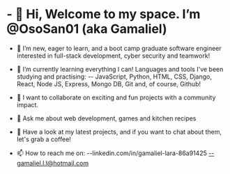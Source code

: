 # - 👋 Hi, Welcome to my space. I’m @OsoSan01 (aka Gamaliel)
  
- 👀 I’m new, eager to learn, and a boot camp graduate software engineer interested in full-stack development, cyber security and teamwork!

- 🌱 I’m currently learning everything I can! Languages and tools I've been studying and practising:
  -- JavaScript, Python, HTML, CSS, Django, React, Node JS, Express, Mongo DB, Git and, of course, Github!


- 💞️ I want to collaborate on exciting and fun projects with a community impact.
  
- 💬 Ask me about  web development, games and kitchen recipes

- 🤝 Have a look at my latest projects, and if you want to chat about them, let's grab a coffee!

- 📫 How to reach me on:
  --linkedin.com/in/gamaliel-lara-86a91425
  --gamaliel.l.l@hotmail.com


<!---
OsoSan01/OsoSan01 is a ✨ special ✨ repository because its `README.md` (this file) appears on your GitHub profile.
You can click the Preview link to take a look at your changes.
--->
